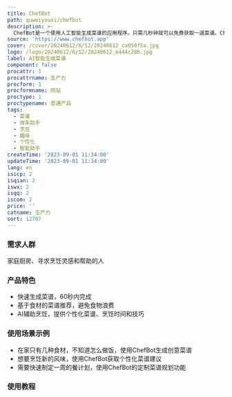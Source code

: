 ```yaml
---
title: ChefBot
path: quweiyouxi/chefbot
description: >-
  ChefBot是一个使用人工智能生成菜谱的应用程序。只需几秒钟就可以免费获取一道菜谱。ChefBot采用AI助手，为您提供个性化的菜谱建议、烹饪时间和实用技巧。它可以根据您的冰箱里的食材，生成创意菜谱，帮助您节省时间，减少食物浪费，拓宽您的烹饪技巧。无论您是家庭厨师还是寻求厨房灵感和帮助的人，ChefBot都是您的得力助手。
source: 'https://www.chefbot.app'
cover: /cover/20240612/6/12/20240612_ca050f5a.jpg
logo: /logo/20240612/6/12/20240612_e444c28b.jpg
label: AI智能生成菜谱
component: false
procattr: 1
procattrname: 生产力
procform: 1
procformname: 网站
proctype: 1
proctypename: 普通产品
tags:
  - 菜谱
  - 效率助手
  - 烹饪
  - 趣味
  - 个性化
  - 智能助手
createTime: '2023-09-01 11:34:00'
updateTime: '2023-09-01 11:34:00'
lang: en
isicp: 2
isqian: 2
iswx: 2
isqq: 2
iscom: 2
price: ''
catname: 生产力
sort: 12707
---
```




### 需求人群
家庭厨房、寻求烹饪灵感和帮助的人

### 产品特色
- 快速生成菜谱，60秒内完成
- 基于食材的菜谱推荐，避免食物浪费
- AI辅助烹饪，提供个性化菜谱、烹饪时间和技巧

### 使用场景示例
- 在家只有几种食材，不知道怎么做饭，使用ChefBot生成创意菜谱
- 想要烹饪新的风味，使用ChefBot获取个性化菜谱建议
- 需要快速制定一周的餐计划，使用ChefBot的定制菜谱规划功能

### 使用教程


  
